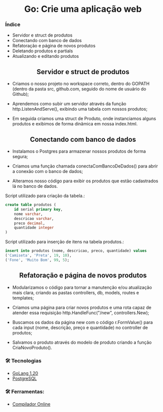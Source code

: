<h1 align="center">
Go: Crie uma aplicação web
</h1>

### Índice

- Servidor e struct de produtos 
- Conectando com banco de dados
- Refatoração e página de novos produtos
- Deletando produtos e partials
- Atualizando e editando produtos

<h2 align="center">
Servidor e struct de produtos 
</h2>

* Criamos o nosso projeto no workspace correto, dentro do GOPATH (dentro da pasta src, github.com, seguido do nome de usuário do Github);

* Aprendemos como subir um servidor através da função http.ListenAndServe(), exibindo uma tabela com nossos produtos;

* Em seguida criamos uma struct de Produto, onde instanciamos alguns produtos e exibimos de forma dinâmica em nossa index.html.

<h2 align="center">
Conectando com banco de dados
</h2>

* Instalamos o Postgres para armazenar nossos produtos de forma segura;

* Criamos uma função chamada conectaComBancoDeDados() para abrir a conexão com o banco de dados;

* Alteramos nosso código para exibir os produtos que estão cadastrados lá no banco de dados.

Script utilizado para criação da tabela.:

```sql
create table produtos (
	id serial primary key,
	nome varchar,
	descricao varchar,
	preco decimal,
	quantidade integer
)
```
Script utilizado para inserção de itens na tabela produtos.:
```sql 
insert into produtos (nome, descricao, preco, quantidade) values 
('Camiseta', 'Preta', 19, 10),
('Fone', 'Muito Bom', 99, 5);

```

<h2 align="center">
Refatoração e página de novos produtos
</h2>

* Modularizamos o código para tornar a manutenção e/ou atualização mais clara, criando as pastas controllers, db, models, routes e templates;

* Criamos uma página para criar novos produtos e uma rota capaz de atender essa requisição http.HandleFunc("/new", controllers.New);

* Buscamos os dados da página new com o código r.FormValue() para cada input (nome, descrição, preço e quantidade) no controller de produtos;

* Salvamos o produto através do modelo de produto criando a função CriaNovoProduto().


### 🛠 Tecnologias

- [GoLang 1.20](https://go.dev/)
- [PostgreSQL](https://www.postgresql.org/download/)


### 🛠  Ferramentas:

- [Compilador Online](https://go.dev/play/p/gkwKo7rholt)

